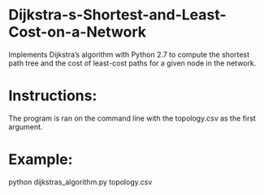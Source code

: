 # Dijkstra-s-Shortest-and-Least-Cost-on-a-Network 
Implements Dijkstra’s algorithm with Python 2.7 to compute the shortest path tree and the cost of least-cost paths for a given node in the network. 

# Instructions:

The program is ran on the command line with the topology.csv as the first argument.

# Example:

python dijkstras_algorithm.py topology.csv
